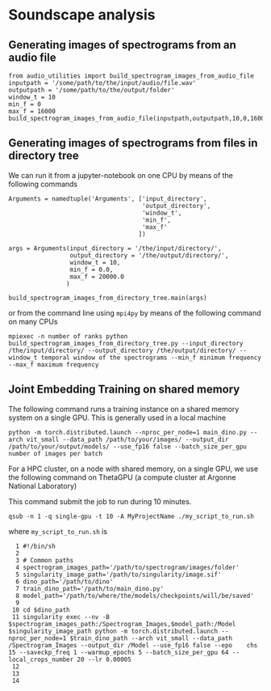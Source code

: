 # Soundscape analysis

## Generating images of spectrograms from an audio file

```
from audio_utilities import build_spectrogram_images_from_audio_file
inputpath = '/some/path/to/the/input/audio/file.wav'
outputpath = '/some/path/to/the/output/folder'
window_t = 10
min_f = 0
max_f = 16000
build_spectrogram_images_from_audio_file(inputpath,outputpath,10,0,16000)
```

## Generating images of spectrograms from files in directory tree

We can run it from a jupyter-notebook on one CPU by means of the following commands

```
Arguments = namedtuple('Arguments', ['input_directory',
                                     'output_directory',
                                     'window_t',
                                     'min_f',
                                     'max_f'
                                    ])

args = Arguments(input_directory = '/the/input/directory/',
                 output_directory = '/the/output/directory/',
                 window_t = 10,
                 min_f = 0.0,
                 max_f = 20000.0
                )

build_spectrogram_images_from_directory_tree.main(args)
```
or from the command line using `mpi4py` by means of the following command on many CPUs

`mpiexec -n number of ranks python build_spectrogram_images_from_directory_tree.py --input_directory /the/input/directory/ --output_directory /the/output/directory/ --window_t temporal window of the spectrograms --min_f minimum frequency --max_f maximum frequency`

## Joint Embedding Training on shared memory

The following command runs a training instance on a shared memory system on a single GPU.
This is generally used in a local machine

`python -m torch.distributed.launch --nproc_per_node=1 main_dino.py --arch vit_small --data_path /path/to/your/images/ --output_dir /path/to/your/output/models/ --use_fp16 false --batch_size_per_gpu number of images per batch`

For a HPC cluster, on a node with shared memory, on a single GPU, we use the following command on ThetaGPU (a compute cluster at Argonne National Laboratory)

This command submit the job to run during 10 minutes.

`qsub -n 1 -q single-gpu -t 10 -A MyProjectName ./my_script_to_run.sh`

where `my_script_to_run.sh` is

```
  1 #!/bin/sh
  2 
  3 # Common paths
  4 spectrogram_images_path='/path/to/spectrogram/images/folder'
  5 singularity_image_path='/path/to/singularity/image.sif'
  6 dino_path='/path/to/dino'
  7 train_dino_path='/path/to/main_dino.py'
  8 model_path='/path/to/where/the/models/checkpoints/will/be/saved'
  9 
 10 cd $dino_path
 11 singularity exec --nv -B $spectrogram_images_path:/Spectrogram_Images,$model_path:/Model $singularity_image_path python -m torch.distributed.launch --nproc_per_node=1 $train_dino_path --arch vit_small --data_path /Spectrogram_Images --output_dir /Model --use_fp16 false --epo    chs 15 --saveckp_freq 1 --warmup_epochs 5 --batch_size_per_gpu 64 --local_crops_number 20 --lr 0.00005
 12 
 13 
 14 
 
```
